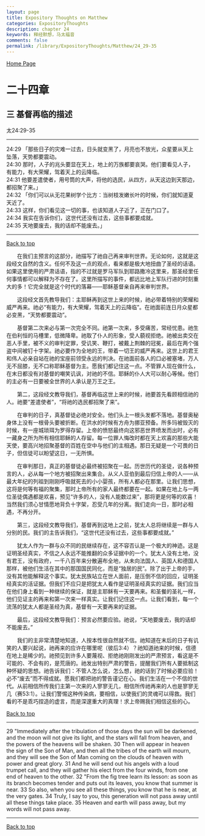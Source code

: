 ```yaml
---
layout: page
title: Expository Thoughts on Matthew
categories: ExpositoryThoughts
description: chapter 24
keywords: 释经默想，马太福音
comments: false
permalink: /library/ExpositoryThoughts/Matthew/24_29-35
---
```

[ Home Page ]({{site.baseurl}}/index) <br>

<a name="0"></a>
# 二十四章 

## 三 基督再临的描述

太24:29-35

***

24:29 「那些日子的灾难一过去，日头就变黑了，月亮也不放光，众星要从天上坠落，天势都要震动。<br>
24:30 那时，人子的兆头要显在天上，地上的万族都要哀哭。他们要看见人子，有能力，有大荣耀，驾着天上的云降临。<br>
24:31 他要差遣使者，用号筒的大声，将他的选民，从四方，从天这边到天那边，都招聚了来。」<br>
24:32 「你们可以从无花果树学个比方：当树枝发嫩长叶的时候，你们就知道夏天近了。<br>
24:33 这样，你们看见这一切的事，也该知道人子近了，正在门口了。<br>
24:34 我实在告诉你们，这世代还没有过去，这些事都要成就。<br>
24:35 天地要废去，我的话却不能废去。」<br>

***

[Back to top](#0)

&emsp;&emsp;在我们主预言的这部分，祂描写了祂自己再来审判世界。无论如何，这就是这段经文自然的含义。任何不及这一点的观点，看来都是极大地扭曲了圣经的话语。如果这里使用的严肃话语，指的不过就是罗马军队到耶路撒冷这里来，那圣经里任何事情都可以解释为不存在了。这里所描写的事件，都远比地上军队行进的时刻重大的多！它完全就是这个时代的落幕——耶稣基督亲自再来审判世界。

&emsp;&emsp;这段经文首先教导我们：主耶稣再到这世上来的时候，祂必带着特别的荣耀和威严再来。祂必“有能力，有大荣耀，驾着天上的云降临”。在祂面前连日月众星都必变黑，“天势都要震动”。

&emsp;&emsp;基督第二次来必与第一次完全不同。祂第一次来，多受痛苦，常经忧患。祂生在伯利恒的马槽里，低微降卑。祂取了仆人的形象，受人藐视拒绝。祂被出卖交在恶人手里，被不义的审判定罪，受讥笑、鞭打，被戴上荆棘的冠冕，最后在两个强盗中间被钉十字架。祂必要作为全地的王，带着一切王的威严再来。这世上的君王和伟人必亲自站在祂的宝座前领受永远的判决。在祂面前各人的口必被塞堵，万人无不屈膝，无不口称耶稣基督为主。愿我们都记住这一点。不管罪人现在做什么，在末日都没有对基督的嘲笑讥讽，对祂的不信。耶稣的仆人大可以耐心等候。他们的主必有一日要被全世界的人承认是万王之王。

&emsp;&emsp;第二，这段经文教导我们，基督再临这世上来的时候，祂要首先看顾相信祂的人。祂要“差遣使者”，“将祂的选民都招聚了来”。

&emsp;&emsp;在审判的日子，真基督徒必绝对安全。他们头上一根头发都不落地。基督奥秘身体上没有一根骨头要被折断。在洪水的时候有方舟为挪亚预备。所多玛被毁灭的时候，有一座城琐珥为罗得存留。上帝的愤怒最终向这邪恶世界喷发而出时，必有一藏身之所为所有相信耶稣的人存留。每一位罪人悔改时都在天上欢喜的那些大能天使，要高兴地招聚基督的百姓在空中与他们的主相遇。那日无疑是一个可畏的日子，但信徒可以盼望这日，一无所惧。

&emsp;&emsp;在审判那日，真正的基督徒必最终被招聚在一起。历世历代的圣徒，说各种预言的人，必从每一个地方被招聚出来集合。从义人亚伯到最后归信上帝的人——从最大年纪的列祖到刚刚呼吸就死去的小小婴孩，所有人都必在那里。让我们思想，这将是何等有福的聚集，那时上帝所有的家人最终都要在一起。如果在地上与一两位圣徒偶遇都是欢喜，预见“许多的人，没有人能数过来”，那将更是何等的欢喜！当然我们须心甘情愿地背负十字架，忍受几年的分离。我们走向一日，那时必相遇，不再分开。

&emsp;&emsp;第三，这段经文教导我们，基督再到这地上之前，犹太人总将继续是一群与人分别的民。我们的主告诉我们，“这世代还没有过去，这些事都要成就。”

&emsp;&emsp;犹太人作为一群与众不同的民继续存在，这不容否认是一个极大的神迹。这是证明圣经真实，不信之人永远不能推翻的众多证据中的一个。犹太人没有土地，没有君王，没有政府，一千八百年来分散遍布全地，从未向法国人、英国人和德国人那样，被他们生活在其中的那国国民同化，而是“独居的民”。除了出于上帝的手，没有其他能解释这个事实。犹太民族站立在世人面前，是压倒不信的回应，证明圣经真实的活证据。但我们不应只是把犹太人看作是证明圣经真实的证据。我们应当在他们身上看到一种继续的保证，就是主耶稣有一天要再来。和圣餐的圣礼一样，他们见证主的再来和第一次来一样真实。让我们记住这一点。让我们看到，每一个流荡的犹太人都是圣经为真，基督有一天要再来的证据。

&emsp;&emsp;最后，这段经文教导我们：预言必然要应验。祂说，“天地要废去，我的话却不能废去。”

&emsp;&emsp;我们的主非常清楚地知道，人按本性很自然就不信。祂知道在末后的日子有讥笑的人要兴起说，祂再来的应许在哪里呢（彼后3:4）？祂知道祂来的时候，信德在地上是稀少的。祂预见到许多人要蔑视、拒绝祂刚刚发出的严肃预言，看这是不可能的、不会有的，是荒唐的。祂发出特别严肃的警告，提醒我们所有人要抵制这种怀疑的思想。祂告诉我们：不管人怎么说，怎么想，祂的话到了时候必要应验！必不“废去”而不得成就。愿我们都把祂的警告谨记在心。我们生活在一个不信的世代。从前相信所传我们主第一次来的人寥寥无几，相信所传祂再来的人也是寥寥无几（赛53:1）。让我们警惕这种传染病，要相信，以使我们的灵魂可以得救。我们看的不是乖巧捏造的虚言，而是深邃重大的真理！求上帝赐我们相信这些的心。

[Back to top](#0)

***

29 "Immediately after the tribulation of those days the sun will be darkened, and the moon will not give its light, and the stars will fall from heaven, and the powers of the heavens will be shaken. 30 Then will appear in heaven the sign of the Son of Man, and then all the tribes of the earth will mourn, and they will see the Son of Man coming on the clouds of heaven with power and great glory. 31 And he will send out his angels with a loud trumpet call, and they will gather his elect from the four winds, from one end of heaven to the other. 32 "From the fig tree learn its lesson: as soon as its branch becomes tender and puts out its leaves, you know that summer is near. 33 So also, when you see all these things, you know that he is near, at the very gates. 34 Truly, I say to you, this generation will not pass away until all these things take place. 35 Heaven and earth will pass away, but my words will not pass away.

***

[Back to top](#0)
